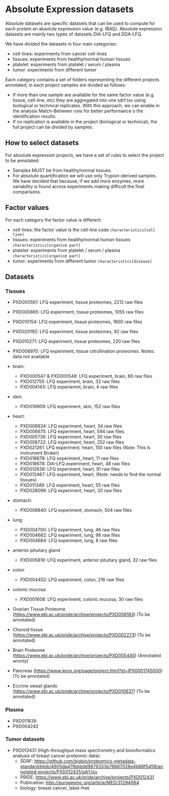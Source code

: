 # Absolute Expression datasets

Absolute datasets are specific datasets that can be used to compute for each protein an absolute expression value (e.g. IBAQ). Absolute expression datasets are mainly two types of datasets DIA-LFQ and DDA-LFQ.

We have divided the datasets in four main categories:

- cell-lines: experiments from cancer cell-lines
- tissues: experiments from healthy/normal human tissues
- platelet: experiments from platelet / serum / plasma
- tumor: experiments from different tumor

Each category contains a set of folders representing the different projects annotated, in each project samples are divided as follows:

- If more than one sample are available for the same factor value (e.g. tissue, cell-line, etc) they are aggregated into one sdrf.tsv using biological or technical replicates. With this approach, we can enable in the analysis Match-Between runs for better performance o the identification results.
- If no replication is available in the project (biological or technical), the full project can be divided by samples.

## How to select datasets

For absolute expression projects, we have a set of rules to select the project to be annotated:

- Samples MUST be from healthy/normal tissues.
- For absolute quantification we will use only Trypsin-derived samples. We have decided that because, if we add more enzymes, more variability is found across experiments making difficult the final comparisons.

## Factor values

For each category the factor value is different:

- cell-lines: the factor value is the cell-line code `characteristics[cell line]`
- tissues: experiments from healthy/normal human tissues `characteristics[organism part]`
- platelet: experiments from platelet / serum / plasma `characteristics[organism part]`
- tumor: experiments from different tumor  `characteristics[disease]`

## Datasets

### Tissues

- PXD000561: LFQ experiment, tissue proteomes, 2212 raw files
- PXD000865: LFQ experiment, tissue proteomes, 1055 raw files
- PXD010154: LFQ experiment, tissue proteomes, 1800 raw files
- PXD020192: LFQ experiment, tissue proteomes, 92 raw files
- PXD010271: LFQ experiment, tissue proteomes, 220 raw files
- PXD008970: LFQ experiment, tissue citrullination proteomes. Notes: data not available

- brain:
  - PXD000547 & PXD000548: LFQ experiment, brain, 80 raw files
  - PXD012755: LFQ experiment, brain, 32 raw files
  - PXD004143: LFQ experiemnt, brain, 4 raw files

- skin:
  - PXD019909: LFQ experiment, skin, 152 raw files

- heart:
  - PXD008934: LFQ experiment, heart, 34 raw files
  - PXD006675: LFQ experiment, heart, 594 raw files
  - PXD005736: LFQ experiment, heart, 30 raw files
  - PXD008722: LFQ experiment, heart, 252 raw files
  - PXD021261: LFQ experiment, heart, 150 raw files (Note: This is instrument Bruker)
  - PXD018678: LFQ experiment, heart, 11 raw files
  - PXD018678: DIA-LFQ experiment, heart, 48 raw files
  - PXD012636: LFQ experiment, heart, 91 raw files
  - PXD012467: LFQ experiment, heart, (Note: needs to find the normal tissues)
  - PXD011349: LFQ experiment, heart, 55 raw files
  - PXD028099: LFQ experiment, heart, 20 raw files

- stomach:
  - PXD008840: LFQ experiment, stomach, 504 raw files

- lung:
  - PXD004700: LFQ experiment, lung, 46 raw files
  - PXD004682: LFQ experiment, lung, 96 raw files
  - PXD004684: LFQ experiment, lung, 8 raw files

- anterior pituitary gland
  - PXD005819: LFQ experiment, anterior pituitary gland, 32 raw files

- colon
  - PXD004452: LFQ experiment, colon, 216 raw files

- colonic mucosa
  - PXD001608: LFQ experiment, colonic mucosa, 30 raw files

- Ovarian Tissue Proteome (https://www.ebi.ac.uk/pride/archive/projects/PXD008183) (To be annotated)
- Choroid tissue (https://www.ebi.ac.uk/pride/archive/projects/PXD002273) (To be annotated)
- Brain Proteome (https://www.ebi.ac.uk/pride/archive/projects/PXD005445) (Annotated wronly)
- Pancreas (https://www.iprox.org/page/project.html?id=IPX0001745000) (To be annotated)
- Eccrine sweat glands (https://www.ebi.ac.uk/pride/archive/projects/PXD010637) (To be annotated)


### Plasma

- PXD011839
- PXD004242

### Tumor datasets

- PXD012431 (High-throughput mass spectrometry and bioinformatics analysis of breast cancer proteomic data):
    - SDRF: https://github.com/bigbio/proteomics-metadata-standard/blob/4905da47fbbbdd9879333b76687028e4b88f5459/annotated-projects/PXD012431/sdrf.tsv
    - PRIDE: https://www.ebi.ac.uk/pride/archive/projects/PXD012431
    - Publication: http://europepmc.org/article/MED/31294064
    - biology: breast cancer, label-free
